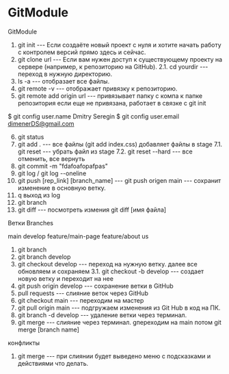 # GitModule

GitModule

1. git init --- Если создаёте новый проект с нуля и хотите начать работу с контролем версий прямо здесь и сейчас.
2. git clone url --- Если вам нужен доступ к существующему проекту на сервере (например, к репозиторию на GitHub).
   2.1. cd yourdir --- переход в нужную директорию.
3. ls -a --- отобразает все файлы.
4. git remote -v --- отображает привязку к репозиторию.
5. git remote add origin url --- привязывает папку с компа к папке репозитория если еще не привязана, работает в связке с git init

$ git config user.name
Dmitry Seregin
$ git config user.email
dimenerDS@gmail.com

6. git status
7. git add . --- все файлы (git add index.css) добавляет файлы в stage
   7.1. git reset --- убрать файл из stage
   7.2. git reset --hard --- все отменить, все вернуть
8. git commit -m "fdafoafopafpas"
9. git log / git log --oneline
10. git push [rep_link] [branch_name] --- git push origen main --- сохранит изменение в основную ветку.
11. q выход из log
12. git branch
13. git diff --- посмотреть измения git diff [имя файла]

Ветки Branches

main
develop
feature/main-page
feature/about us

1. git branch
2. git branch develop
3. git checkout develop --- переход на нужную ветку. далее все обновляем и сохраняем
   3.1. git checkout -b develop --- создает новую ветку и переходит на нее
4. git push origin develop --- сохранение ветки в GitHub
5. pull requests --- слияние веток через GitHub
6. git checkout main --- переходим на мастер
7. git pull origin main --- подгружаем изменения из Git Hub в код на ПК.
8. git branch -d develop --- удаление ветки через терминал.
9. git merge --- слияние через терминал. gпереходим на main потом git merge [branch name]

конфликты

1. git merge --- при слиянии будет выведено меню с подсказками и действиями что делать.
